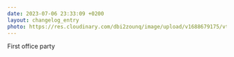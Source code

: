 ```yaml
---
date: 2023-07-06 23:33:09 +0200
layout: changelog_entry
photo: https://res.cloudinary.com/dbi2zounq/image/upload/v1688679175/vtwoslpxxxspfnofjtgf.jpg
---
```

First office party
